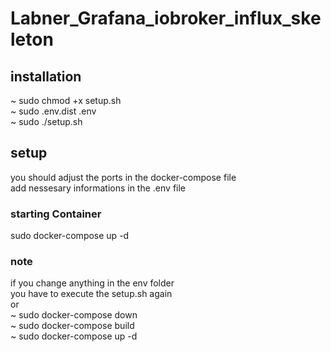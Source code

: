 # Labner_Grafana_iobroker_influx_skeleton
## installation 
~ sudo chmod +x setup.sh <br/>
~ sudo .env.dist .env <br/>
~ sudo ./setup.sh <br/>

## setup

you should adjust the ports in the docker-compose file <br/>
add nessesary informations in the .env file <br/>


### starting Container
sudo docker-compose up -d




### note 
if you change anything in the env folder<br/>
you have to execute the setup.sh again<br/>
or <br/>
~ sudo docker-compose down<br/>
~ sudo docker-compose build<br/>
~ sudo docker-compose up -d<br/>
